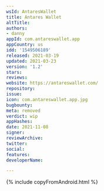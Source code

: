 ```yaml
---
wsId: AntaresWallet
title: Antares Wallet
altTitle: 
authors:
- danny
appId: com.antareswallet.app
appCountry: us
idd: '1549506189'
released: 2021-03-19
updated: 2021-03-23
version: '1.2'
stars: 
reviews: 
website: https://antareswallet.com/
repository: 
issue: 
icon: com.antareswallet.app.jpg
bugbounty: 
meta: removed
verdict: wip
appHashes: 
date: 2021-11-08
signer: 
reviewArchive: 
twitter: 
social: 
features: 
developerName: 

---
```


{% include copyFromAndroid.html %}
